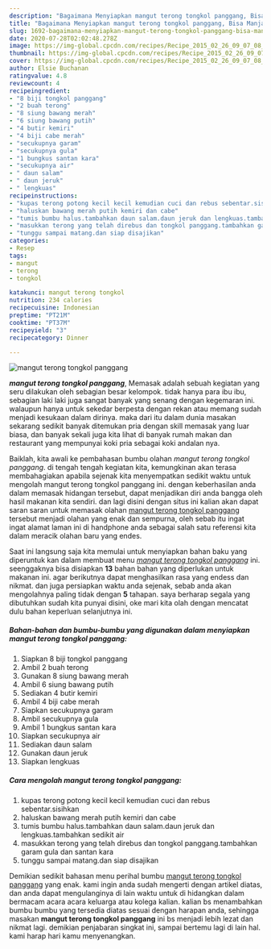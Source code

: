 ```yaml
---
description: "Bagaimana Menyiapkan mangut terong tongkol panggang, Bisa Manjain Lidah"
title: "Bagaimana Menyiapkan mangut terong tongkol panggang, Bisa Manjain Lidah"
slug: 1692-bagaimana-menyiapkan-mangut-terong-tongkol-panggang-bisa-manjain-lidah
date: 2020-07-28T02:02:48.278Z
image: https://img-global.cpcdn.com/recipes/Recipe_2015_02_26_09_07_08_870_f3c9cf4ab73b61b77662/751x532cq70/mangut-terong-tongkol-panggang-foto-resep-utama.jpg
thumbnail: https://img-global.cpcdn.com/recipes/Recipe_2015_02_26_09_07_08_870_f3c9cf4ab73b61b77662/751x532cq70/mangut-terong-tongkol-panggang-foto-resep-utama.jpg
cover: https://img-global.cpcdn.com/recipes/Recipe_2015_02_26_09_07_08_870_f3c9cf4ab73b61b77662/751x532cq70/mangut-terong-tongkol-panggang-foto-resep-utama.jpg
author: Elsie Buchanan
ratingvalue: 4.8
reviewcount: 4
recipeingredient:
- "8 biji tongkol panggang"
- "2 buah terong"
- "8 siung bawang merah"
- "6 siung bawang putih"
- "4 butir kemiri"
- "4 biji cabe merah"
- "secukupnya garam"
- "secukupnya gula"
- "1 bungkus santan kara"
- "secukupnya air"
- " daun salam"
- " daun jeruk"
- " lengkuas"
recipeinstructions:
- "kupas terong potong kecil kecil kemudian cuci dan rebus sebentar.sisihkan"
- "haluskan bawang merah putih kemiri dan cabe"
- "tumis bumbu halus.tambahkan daun salam.daun jeruk dan lengkuas.tambahkan sedikit air"
- "masukkan terong yang telah direbus dan tongkol panggang.tambahkan garam gula dan santan kara"
- "tunggu sampai matang.dan siap disajikan"
categories:
- Resep
tags:
- mangut
- terong
- tongkol

katakunci: mangut terong tongkol 
nutrition: 234 calories
recipecuisine: Indonesian
preptime: "PT21M"
cooktime: "PT37M"
recipeyield: "3"
recipecategory: Dinner

---
```



![mangut terong tongkol panggang](https://img-global.cpcdn.com/recipes/Recipe_2015_02_26_09_07_08_870_f3c9cf4ab73b61b77662/751x532cq70/mangut-terong-tongkol-panggang-foto-resep-utama.jpg)

<b><i>mangut terong tongkol panggang</i></b>, Memasak adalah sebuah kegiatan yang seru dilakukan oleh sebagian besar kelompok. tidak hanya para ibu ibu, sebagian laki laki juga sangat banyak yang senang dengan kegemaran ini. walaupun hanya untuk sekedar berpesta dengan rekan atau memang sudah menjadi kesukaan dalam dirinya. maka dari itu dalam dunia masakan sekarang sedikit banyak ditemukan pria dengan skill memasak yang luar biasa, dan banyak sekali juga kita lihat di banyak rumah makan dan restaurant yang mempunyai koki pria sebagai koki andalan nya.

Baiklah, kita awali ke pembahasan bumbu olahan <i>mangut terong tongkol panggang</i>. di tengah tengah kegiatan kita, kemungkinan akan terasa membahagiakan apabila sejenak kita menyempatkan sedikit waktu untuk mengolah mangut terong tongkol panggang ini. dengan keberhasilan anda dalam memasak hidangan tersebut, dapat menjadikan diri anda bangga oleh hasil makanan kita sendiri. dan lagi disini dengan situs ini kalian akan dapat saran saran untuk memasak olahan <u>mangut terong tongkol panggang</u> tersebut menjadi olahan yang enak dan sempurna, oleh sebab itu ingat ingat alamat laman ini di handphone anda sebagai salah satu referensi kita dalam meracik olahan baru yang endes.




Saat ini langsung saja kita memulai untuk menyiapkan bahan baku yang diperuntuk kan dalam membuat menu <u><i>mangut terong tongkol panggang</i></u> ini. seenggaknya bisa disiapkan <b>13</b> bahan bahan yang diperlukan untuk makanan ini. agar berikutnya dapat menghasilkan rasa yang endess dan nikmat. dan juga persiapkan waktu anda sejenak, sebab anda akan mengolahnya paling tidak dengan <b>5</b> tahapan. saya berharap segala yang dibutuhkan sudah kita punyai disini, oke mari kita olah dengan mencatat dulu bahan keperluan selanjutnya ini.

<!--inarticleads1-->

##### Bahan-bahan dan bumbu-bumbu yang digunakan dalam menyiapkan mangut terong tongkol panggang:

1. Siapkan 8 biji tongkol panggang
1. Ambil 2 buah terong
1. Gunakan 8 siung bawang merah
1. Ambil 6 siung bawang putih
1. Sediakan 4 butir kemiri
1. Ambil 4 biji cabe merah
1. Siapkan secukupnya garam
1. Ambil secukupnya gula
1. Ambil 1 bungkus santan kara
1. Siapkan secukupnya air
1. Sediakan  daun salam
1. Gunakan  daun jeruk
1. Siapkan  lengkuas




<!--inarticleads2-->

##### Cara mengolah mangut terong tongkol panggang:

1. kupas terong potong kecil kecil kemudian cuci dan rebus sebentar.sisihkan
1. haluskan bawang merah putih kemiri dan cabe
1. tumis bumbu halus.tambahkan daun salam.daun jeruk dan lengkuas.tambahkan sedikit air
1. masukkan terong yang telah direbus dan tongkol panggang.tambahkan garam gula dan santan kara
1. tunggu sampai matang.dan siap disajikan




Demikian sedikit bahasan menu perihal bumbu <u>mangut terong tongkol panggang</u> yang enak. kami ingin anda sudah mengerti dengan artikel diatas, dan anda dapat mengulanginya di lain waktu untuk di hidangkan dalam bermacam acara acara keluarga atau kolega kalian. kalian bs menambahkan bumbu bumbu yang tersedia diatas sesuai dengan harapan anda, sehingga masakan <b>mangut terong tongkol panggang</b> ini bs menjadi lebih lezat dan nikmat lagi. demikian penjabaran singkat ini, sampai bertemu lagi di lain hal. kami harap hari kamu menyenangkan.
